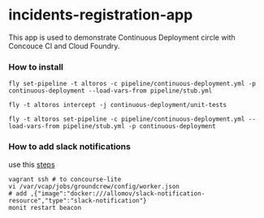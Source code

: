 # incidents-registration-app

This app is used to demonstrate Continuous Deployment circle with Concouce CI and Cloud Foundry.

### How to install

```
fly set-pipeline -t altoros -c pipeline/continuous-deployment.yml -p continuous-deployment --load-vars-from pipeline/stub.yml

fly -t altoros intercept -j continuous-deployment/unit-tests

fly -t altoros set-pipeline -c pipeline/continuous-deployment.yml --load-vars-from pipeline/stub.yml -p continuous-deployment
```

### How to add slack notifications

use this [steps](https://github.com/starkandwayne/flowdock-concourse-notification-resource)

```
vagrant ssh # to concourse-lite
vi /var/vcap/jobs/groundcrew/config/worker.json
# add ,{"image":"docker:///allomov/slack-notification-resource","type":"slack-notification"}
monit restart beacon
```

